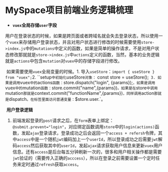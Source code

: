 # MySpace项目前端业务逻辑梳理

* **`vuex`全局存储`user`字段**

​	用户在登录状态的时候，如果是跨页面或者跨域名就会失去登录状态，所以使用一个`vuex`来存储用户登录状态，并且对用户状态进行修改的时候需要使用`store->index.js`中的`mutations`中定义的函数，如果是简单的操作请求，不是对用户状态修改那就就是`store->index.js`中`actions`定义的函数，当然，基本的业务逻辑就是`actions`中包含`mutation`对`vuex`中的存储字段进行修改。

​	如果需要使用`vuex`全局变量的时候。1. 导入`useStore`：`import { useStore } from "vuex";`2. ``setup`中初始化`useStore`对象：`  const store = useStore();` 3. 如果是调用`vuex`中的`actions`函数：`store.dispatch("login", {params});`，如果是调用`vuex`中的`mutation`函数：`store.commit("name",{params})`。如果是在`store`中调用`mutation`那就是`context.commit("functionName",{params})`，同样调用`action`那就是`dispatch`。在标签里面访问普通变量：`$store.user.`。

​	**用户登录逻辑**

1. 前端发起登录的`post`请求之后，在`form`表单上绑定：`@submit.prevent="login"`，对应绑定函数调用`store`中的`login(actions)`函数，发起`ajax`登录请求，登录成功之后会返回一个`access + refersh`令牌，其中`access`中是一个随机`jwt`编码加上一个`userId`，所以登录成功之后需要`jwt`解码`access`然后获取其中的`userId`，发起`ajax`请求获取用户信息来更新`vuex`用户信息。还有`access`是后台每五分钟刷新一次的，很多和用户相关操作都是需要`jwt`验证的（需要传入正确的`acccess`），所以在登录之前需要设置一个定时任务来定时通过`refresh`获取`access`。

